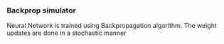 ### Backprop simulator 

Neural Network is trained using Backpropagation algorithm. 
The weight updates are done in a stochastic manner
